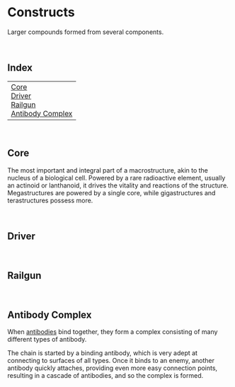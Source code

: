 # Constructs

Larger compounds formed from several components.


<br>


## Index

<table>
  <td>
    <a href="#core">Core</a> <br>
    <a href="#driver">Driver</a> <br>
    <a href="#railgun">Railgun</a> <br>
    <a href="#antibody-complex">Antibody Complex</a>
  </td>
</table>


<br>


## Core

The most important and integral part of a macrostructure, akin to the nucleus of a biological cell. Powered by a rare radioactive element, usually an actinoid or lanthanoid, it drives the vitality and reactions of the structure. Megastructures are powered by a single core, while gigastructures and terastructures possess more.


<br>


## Driver


<br>


## Railgun


<br>


## Antibody Complex

When [antibodies](../particles/readme.md#antibody) bind together, they form a complex consisting of many different types of antibody.

The chain is started by a binding antibody, which is very adept at connecting to surfaces of all types. Once it binds to an enemy, another antibody quickly attaches, providing even more easy connection points, resulting in a cascade of antibodies, and so the complex is formed.
